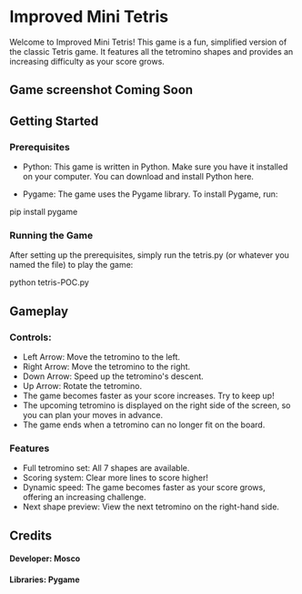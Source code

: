 # Improved Mini Tetris
Welcome to Improved Mini Tetris! This game is a fun, simplified version of the classic Tetris game. It features all the tetromino shapes and provides an increasing difficulty as your score grows.

## Game screenshot Coming Soon

## Getting Started

### Prerequisites
- Python: This game is written in Python. Make sure you have it installed on your computer. You can download and install Python here.

- Pygame: The game uses the Pygame library. To install Pygame, run:

pip install pygame

### Running the Game
After setting up the prerequisites, simply run the tetris.py (or whatever you named the file) to play the game:

python tetris-POC.py


## Gameplay
### Controls:

- Left Arrow: Move the tetromino to the left.
- Right Arrow: Move the tetromino to the right.
- Down Arrow: Speed up the tetromino's descent.
- Up Arrow: Rotate the tetromino.
- The game becomes faster as your score increases. Try to keep up!
- The upcoming tetromino is displayed on the right side of the screen, so you can plan your moves in advance.
- The game ends when a tetromino can no longer fit on the board.

### Features
- Full tetromino set: All 7 shapes are available.
- Scoring system: Clear more lines to score higher!
- Dynamic speed: The game becomes faster as your score grows, offering an increasing challenge.
- Next shape preview: View the next tetromino on the right-hand side.

## Credits
#### Developer: Mosco
#### Libraries: Pygame
